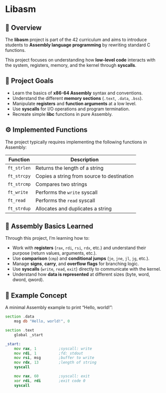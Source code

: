 # Libasm

## 🧩 Overview

The **libasm** project is part of the 42 curriculum and aims to introduce students to **Assembly language programming** by rewriting standard C functions.

This project focuses on understanding how **low-level code** interacts with the system, registers, memory, and the kernel through **syscalls**.


## 🧱 Project Goals

- Learn the basics of **x86-64 Assembly** syntax and conventions.  
- Understand the different **memory sections** (`.text`, `.data`, `.bss`).  
- Manipulate **registers** and **function arguments** at a low level.  
- Use **syscalls** for I/O operations and program termination.  
- Recreate simple **libc** functions in pure Assembly.


## ⚙️ Implemented Functions

The project typically requires implementing the following functions in Assembly:

| Function | Description |
|-----------|-------------|
| `ft_strlen` | Returns the length of a string |
| `ft_strcpy` | Copies a string from source to destination |
| `ft_strcmp` | Compares two strings |
| `ft_write`  | Performs the `write` syscall |
| `ft_read`   | Performs the `read` syscall |
| `ft_strdup` | Allocates and duplicates a string |


## 🧩 Assembly Basics Learned

Through this project, I’m learning how to:
- Work with **registers** (`rax`, `rdi`, `rsi`, `rdx`, etc.) and understand their purpose (return values, arguments, etc.).
- Use **comparison** (`cmp`) and **conditional jumps** (`je`, `jne`, `jl`, `jg`, etc.).
- Manage **signs**, **carry**, and **overflow flags** for branching logic.
- Use **syscalls** (`write`, `read`, `exit`) directly to communicate with the kernel.
- Understand how **data is represented** at different sizes (byte, word, dword, qword).


## 🧠 Example Concept

A minimal Assembly example to print “Hello, world!”:

```asm
section .data
    msg db "Hello, world!", 0

section .text
    global _start

_start:
    mov rax, 1          ;syscall: write
    mov rdi, 1          ;fd: stdout
    mov rsi, msg        ;buffer to write
    mov rdx, 13         ;length of string
    syscall

    mov rax, 60         ;syscall: exit
    xor rdi, rdi        ;exit code 0
    syscall
